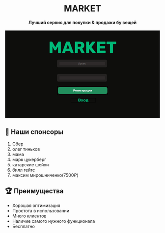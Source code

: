 <h1 align="center">
    MARKET
</h1>

<h4 align="center">
    Лучший сервис для покупки & продажи бу вещей
</h4>

![Image alt](https://github.com/Mosku999/market.com/blob/master/Снимок.PNG) 

## 🤖 **Наши спонсоры**

1. Сбер
2. олег тиньков
3. мама
4. марк цукерберг
5. катарские шейхи
6. билл гейтс
7. максим мирошниченко(7500₽)

## 🏆 **Преимущества**

- Хорошая оптимизация <br />
- Простота в использовании
- Много клиентов
- Наличие самого нужного функционала
- Бесплатно

